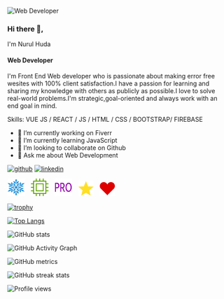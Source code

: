 ![Web Developer](https://previews.123rf.com/images/pratyaksa/pratyaksa1509/pratyaksa150900010/44827463-web-development-illustration-flat-design-banner-illustration-of-web-development-concept-flat-design-.jpg)

### Hi there 👋, 
I'm Nurul Huda
#### Web Developer 
I'm Front End Web developer who is passionate about making error free wesites with 100% client satisfaction.I have a passion for learning and sharing my knowledge with others as publicly as possible.I love to solve real-world problems.I'm strategic,goal-oriented and always work with an end goal in mind. 

Skills: VUE JS / REACT / JS / HTML / CSS / BOOTSTRAP/ FIREBASE

- 🔭 I’m currently working on Fiverr 
- 🌱 I’m currently learning JavaScript 
- 👯 I’m looking to collaborate on Github 
- 💬 Ask me about Web Development 


[<img src='https://cdn.jsdelivr.net/npm/simple-icons@3.0.1/icons/github.svg' alt='github' height='40'>](https://github.com/prantoahmed)  [<img src='https://cdn.jsdelivr.net/npm/simple-icons@3.0.1/icons/linkedin.svg' alt='linkedin' height='40'>](https://www.linkedin.com/in/nurul-huda-749a3117b/)  

<a href='https://archiveprogram.github.com/'><img src='https://raw.githubusercontent.com/acervenky/animated-github-badges/master/assets/acbadge.gif' width='40' height='40'></a> <a href='https://docs.github.com/en/developers'><img src='https://raw.githubusercontent.com/acervenky/animated-github-badges/master/assets/devbadge.gif' width='40' height='40'></a> <a href='https://github.com/pricing'><img src='https://raw.githubusercontent.com/acervenky/animated-github-badges/master/assets/pro.gif' width='40' height='40'></a> <a href='https://stars.github.com/'><img src='https://raw.githubusercontent.com/acervenky/animated-github-badges/master/assets/starbadge.gif' width='35' height='35'></a> <a href='https://docs.github.com/en/github/supporting-the-open-source-community-with-github-sponsors'><img src='https://raw.githubusercontent.com/acervenky/animated-github-badges/master/assets/sponsorbadge.gif' width='35' height='35'></a> 

[![trophy](https://github-profile-trophy.vercel.app/?username=prantoahmed)](https://github.com/ryo-ma/github-profile-trophy)

[![Top Langs](https://github-readme-stats.vercel.app/api/top-langs/?username=prantoahmed)](https://github.com/anuraghazra/github-readme-stats)

![GitHub stats](https://github-readme-stats.vercel.app/api?username=prantoahmed&show_icons=true&count_private=true)  

![GitHub Activity Graph](https://activity-graph.herokuapp.com/graph?username=prantoahmed)  

![GitHub metrics](https://metrics.lecoq.io/prantoahmed)  

![GitHub streak stats](https://github-readme-streak-stats.herokuapp.com/?user=prantoahmed)  

![Profile views](https://gpvc.arturio.dev/prantoahmed)  
